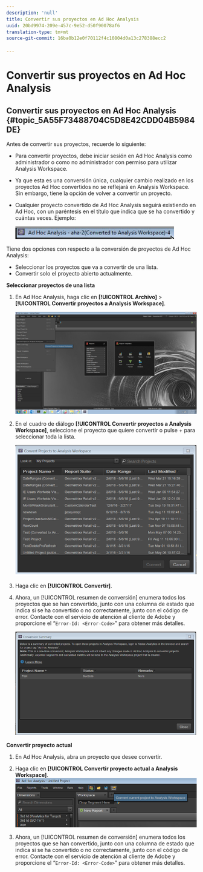 ```yaml
---
description: 'null'
title: Convertir sus proyectos en Ad Hoc Analysis
uuid: 20bd9974-209e-457c-9e52-d50f90078af6
translation-type: tm+mt
source-git-commit: 16ba0b12e0f70112f4c10804d0a13c278388ecc2

---
```



# Convertir sus proyectos en Ad Hoc Analysis

## Convertir sus proyectos en Ad Hoc Analysis {#topic_5A55F73488704C5D8E42CDD04B5984DE}

Antes de convertir sus proyectos, recuerde lo siguiente:

* Para convertir proyectos, debe iniciar sesión en Ad Hoc Analysis como administrador o como no administrador con permiso para utilizar Analysis Workspace.
* Ya que esta es una conversión única, cualquier cambio realizado en los proyectos Ad Hoc convertidos no se reflejará en Analysis Workspace. Sin embargo, tiene la opción de volver a convertir un proyecto.
* Cualquier proyecto convertido de Ad Hoc Analysis seguirá existiendo en Ad Hoc, con un paréntesis en el título que indica que se ha convertido y cuántas veces. Ejemplo:

   ![](assets/aha_title_converted.png)

Tiene dos opciones con respecto a la conversión de proyectos de Ad Hoc Analysis:

* Seleccionar los proyectos que va a convertir de una lista.
* Convertir solo el proyecto abierto actualmente.

**Seleccionar proyectos de una lista**

1. En Ad Hoc Analysis, haga clic en **[!UICONTROL Archivo]** > **[!UICONTROL Convertir proyectos a Analysis Workspace]**.

   ![](assets/aha2aw_convert.png)

1. En el cuadro de diálogo **[!UICONTROL Convertir proyectos a Analysis Workspace]**, seleccione el proyecto que quiere convertir o pulse + para seleccionar toda la lista.

   ![](assets/aha2aw_projects.png)

1. Haga clic en **[!UICONTROL Convertir]**.
1. Ahora, un [!UICONTROL resumen de conversión] enumera todos los proyectos que se han convertido, junto con una columna de estado que indica si se ha convertido o no correctamente, junto con el código de error. Contacte con el servicio de atención al cliente de Adobe y proporcione el “`Error-Id: <Error-Code>`” para obtener más detalles.

   ![](assets/export_summary.png)

**Convertir proyecto actual**

1. En Ad Hoc Analysis, abra un proyecto que desee convertir.
1. Haga clic en **[!UICONTROL Convertir proyecto actual a Analysis Workspace]**.  ![](assets/export_current.png)

1. Ahora, un [!UICONTROL resumen de conversión] enumera todos los proyectos que se han convertido, junto con una columna de estado que indica si se ha convertido o no correctamente, junto con el código de error. Contacte con el servicio de atención al cliente de Adobe y proporcione el “`Error-Id: <Error-Code>`” para obtener más detalles.
